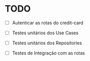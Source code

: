 # TODO

- [ ] Autenticar as rotas do credit-card

- [ ] Testes unitários dos Use Cases
- [ ] Testes unitários dos Repositories

- [ ] Testes de Integração com as rotas

